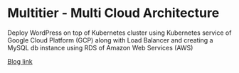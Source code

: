 # Multitier - Multi Cloud Architecture
Deploy WordPress on top of Kubernetes cluster using Kubernetes service of Google Cloud Platform (GCP)  along with Load Balancer  and creating a MySQL db instance using RDS of Amazon Web Services (AWS)

[Blog link](https://medium.com/swlh/hosting-wordpress-on-gcp-k8s-cluster-with-mysql-database-on-aws-using-terraform-f43492868d3d) 
